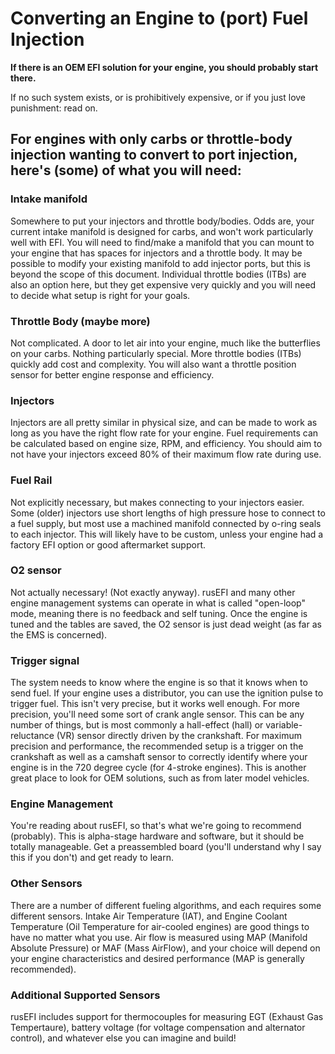 # Converting an Engine to (port) Fuel Injection

**If there is an OEM EFI solution for your engine, you should probably start there.**

If no such system exists, or is prohibitively expensive, or if you just love punishment: read on.

## For engines with only carbs or throttle-body injection wanting to convert to port injection, here's (some) of what you will need:

### Intake manifold
Somewhere to put your injectors and throttle body/bodies. Odds are, your current intake manifold is designed for carbs, and won't work particularly well with EFI. You will need to find/make a manifold that you can mount to your engine that has spaces for injectors and a throttle body. It may be possible to modify your existing manifold to add injector ports, but this is beyond the scope of this document. Individual throttle bodies (ITBs) are also an option here, but they get expensive very quickly and you will need to decide what setup is right for your goals.

### Throttle Body (maybe more)
Not complicated. A door to let air into your engine, much like the butterflies on your carbs. Nothing particularly special. More throttle bodies (ITBs) quickly add cost and complexity. You will also want a throttle position sensor for better engine response and efficiency.

### Injectors
Injectors are all pretty similar in physical size, and can be made to work as long as you have the right flow rate for your engine. Fuel requirements can be calculated based on engine size, RPM, and efficiency. You should aim to not have your injectors exceed 80% of their maximum flow rate during use.

### Fuel Rail
Not explicitly necessary, but makes connecting to your injectors easier. Some (older) injectors use short lengths of high pressure hose to connect to a fuel supply, but most use a machined manifold connected by o-ring seals to each injector. This will likely have to be custom, unless your engine had a factory EFI option or good aftermarket support.

### O2 sensor
Not actually necessary! (Not exactly anyway). rusEFI and many other engine management systems can operate in what is called "open-loop" mode, meaning there is no feedback and self tuning. Once the engine is tuned and the tables are saved, the O2 sensor is just dead weight (as far as the EMS is concerned).

### Trigger signal
The system needs to know where the engine is so that it knows when to send fuel. If your engine uses a distributor, you can use the ignition pulse to trigger fuel. This isn't very precise, but it works well enough. For more precision, you'll need some sort of crank angle sensor. This can be any number of things, but is most commonly a hall-effect (hall) or variable-reluctance (VR) sensor directly driven by the crankshaft. For maximum precision and performance, the recommended setup is a trigger on the crankshaft as well as a camshaft sensor to correctly identify where your engine is in the 720 degree cycle (for 4-stroke engines). This is another great place to look for OEM solutions, such as from later model vehicles.

### Engine Management
You're reading about rusEFI, so that's what we're going to recommend (probably). This is alpha-stage hardware and software, but it should be totally manageable. Get a preassembled board (you'll understand why I say this if you don't) and get ready to learn.

### Other Sensors
There are a number of different fueling algorithms, and each requires some different sensors. Intake Air Temperature (IAT), and Engine Coolant Temperature (Oil Temperature for air-cooled engines) are good things to have no matter what you use. Air flow is measured using MAP (Manifold Absolute Pressure) or MAF (Mass AirFlow), and your choice will depend on your engine characteristics and desired performance (MAP is generally recommended).

### Additional Supported Sensors
rusEFI includes support for thermocouples for measuring EGT (Exhaust Gas Tempertaure), battery voltage (for voltage compensation and alternator control), and whatever else you can imagine and build!

